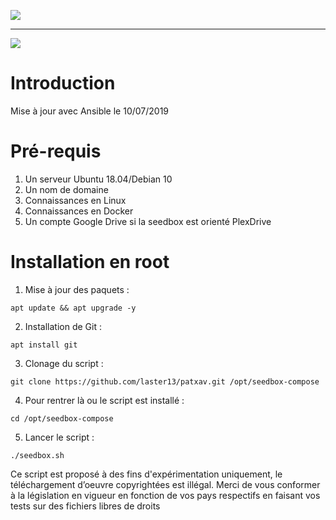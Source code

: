 
[![](https://img.shields.io/github/repo-size/laster13/patxav.svg?style=flat)](https://github.com/laster13/patxav)

--- 
![](https://nextcloud.teamsyno.com/s/cSXRe5X7FyDEEqQ/preview)

# Introduction

Mise à jour avec Ansible le 10/07/2019

# Pré-requis

1. Un serveur Ubuntu 18.04/Debian 10
2. Un nom de domaine
3. Connaissances en Linux
4. Connaissances en Docker
5. Un compte Google Drive si la seedbox est orienté PlexDrive

# Installation en root

1. Mise à jour des paquets :
```
apt update && apt upgrade -y
```

2. Installation de Git :
```
apt install git
```

3. Clonage du script : 

```
git clone https://github.com/laster13/patxav.git /opt/seedbox-compose
```

4. Pour rentrer là ou le script est installé :

```
cd /opt/seedbox-compose 
```

5. Lancer le script : 

```
./seedbox.sh
```
Ce script est proposé à des fins d'expérimentation uniquement, le téléchargement d’oeuvre copyrightées est illégal.
Merci de vous conformer à la législation en vigueur en fonction de vos pays respectifs en faisant vos tests sur des fichiers libres de droits
